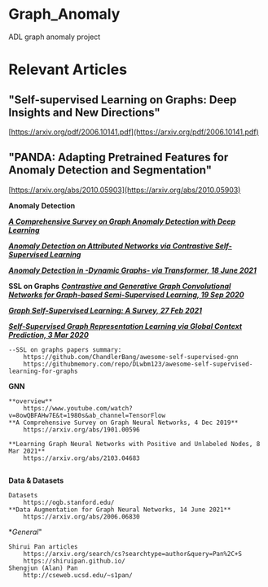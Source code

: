 # Graph_Anomaly

ADL graph anomaly project

# Relevant Articles

"Self-supervised Learning on Graphs: Deep Insights and New Directions"
---

[https://arxiv.org/pdf/2006.10141.pdf](https://arxiv.org/pdf/2006.10141.pdf)


"PANDA: Adapting Pretrained Features for Anomaly Detection and Segmentation"
---

[https://arxiv.org/abs/2010.05903](https://arxiv.org/abs/2010.05903)

**Anomaly Detection**

[***A Comprehensive Survey on Graph Anomaly Detection with Deep Learning***](https://arxiv.org/abs/2010.05903)

[***Anomaly Detection on Attributed Networks via Contrastive Self-Supervised Learning***](https://arxiv.org/abs/2103.00113)

[***Anomaly Detection in -Dynamic Graphs- via Transformer, 18 June 2021***](https://arxiv.org/abs/2106.09876)

[comment]: <> (**A Comprehensive Survey on Graph Anomaly Detection with Deep Learning**)

[comment]: <> (    https://arxiv.org/abs/2106.07178)

[comment]: <> (**Anomaly Detection on Attributed Networks via Contrastive Self-Supervised Learning**)

[comment]: <> (    https://arxiv.org/abs/2103.00113)

[comment]: <> (**Anomaly Detection in -Dynamic Graphs- via Transformer, 18 June 2021**    )

[comment]: <> (    https://arxiv.org/abs/2106.09876)

**SSL on Graphs**
[***Contrastive and Generative Graph Convolutional Networks for Graph-based Semi-Supervised Learning, 19 Sep 2020***](https://arxiv.org/pdf/2009.07111.pdf)

[***Graph Self-Supervised Learning: A Survey, 27 Feb 2021***](    https://arxiv.org/abs/2103.00111)

[***Self-Supervised Graph Representation Learning via Global Context Prediction, 3 Mar 2020***](    https://arxiv.org/abs/2003.01604)

```
--SSL on graphs papers summary:
    https://github.com/ChandlerBang/awesome-self-supervised-gnn
    https://githubmemory.com/repo/DLwbm123/awesome-self-supervised-learning-for-graphs
```

**GNN**

```
**overview**
    https://www.youtube.com/watch?v=8owQBFAHw7E&t=1980s&ab_channel=TensorFlow
**A Comprehensive Survey on Graph Neural Networks, 4 Dec 2019**
    https://arxiv.org/abs/1901.00596
    
**Learning Graph Neural Networks with Positive and Unlabeled Nodes, 8 Mar 2021**
    https://arxiv.org/abs/2103.04683
    
```

**Data & Datasets**

```
Datasets
    https://ogb.stanford.edu/
**Data Augmentation for Graph Neural Networks, 14 June 2021**
    https://arxiv.org/abs/2006.06830
```

**General*"
```
Shirui Pan articles
    https://arxiv.org/search/cs?searchtype=author&query=Pan%2C+S
    https://shiruipan.github.io/
Shengjun (Alan) Pan
    http://cseweb.ucsd.edu/~s1pan/
```
